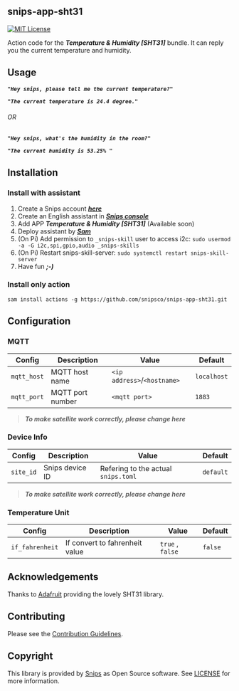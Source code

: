 ## snips-app-sht31
[![MIT License](https://img.shields.io/badge/license-MIT-blue.svg)](https://github.com/snipsco/snips-app-sht31/blob/master/LICENSE)

Action code for the ***Temperature & Humidity [SHT31]*** bundle. It can reply you the current temperature and humidity.

## Usage
***```"Hey snips, please tell me the current temperature?"```***

***```"The current temperature is 24.4 degree."```***

###### OR

***```"Hey snips, what's the humidity in the room?"```***

***```"The current humidity is 53.25% "```***

## Installation

### Install with assistant
1. Create a Snips account ***[here](https://console.snips.ai/?ref=Qr4Gq17mkPk)***
2. Create an English assistant in ***[Snips console](https://console.snips.ai/)***
3. Add APP ***Temperature & Humidity [SHT31]*** (Available soon)
4. Deploy assistant by ***[Sam](https://snips.gitbook.io/documentation/console/deploy-your-assistant)***
5. (On Pi) Add permission to `_snips-skill` user to access i2c: `sudo usermod -a -G i2c,spi,gpio,audio _snips-skills`
6. (On Pi) Restart snips-skill-server: `sudo systemctl restart snips-skill-server`
7. Have fun ***;-)***

### Install only action
```
sam install actions -g https://github.com/snipsco/snips-app-sht31.git
``` 
## Configuration

### MQTT

| Config | Description | Value | Default |
| --- | --- | --- | --- |
| `mqtt_host` | MQTT host name | `<ip address>`/`<hostname>` | `localhost` |
| `mqtt_port` | MQTT port number | `<mqtt port>` | `1883` |

> ***To make satellite work correctly, please change here***

### Device Info

| Config | Description | Value | Default |
| --- | --- | --- | --- |
| `site_id` | Snips device ID | Refering to the actual `snips.toml` | `default` |

> ***To make satellite work correctly, please change here***

### Temperature Unit

| Config | Description | Value | Default |
| --- | --- | --- | --- |
| `if_fahrenheit` | If convert to fahrenheit value | `true` , `false` | `false` |

## Acknowledgements

Thanks to [Adafruit](https://github.com/ralf1070/Adafruit_Python_SHT31) providing the lovely SHT31 library.

## Contributing

Please see the [Contribution Guidelines](https://github.com/snipsco/snips-app-sht31/blob/master/CONTRIBUTING.md).

## Copyright

This library is provided by [Snips](https://www.snips.ai) as Open Source software. See [LICENSE](https://github.com/snipsco/snips-app-sht31/blob/master/LICENSE) for more information.
